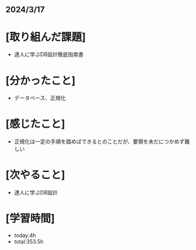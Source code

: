 ## 2024/3/17

# [取り組んだ課題]
- 達人に学ぶDB設計徹底指南書
# [分かったこと]
- データベース、正規化
# [感じたこと]  
- 正規化は一定の手順を踏めばできるとのことだが、要領を未だにつかめず難しい
# [次やること]
- 達人に学ぶDB設計
# [学習時間]
- today:4h 
- total:353.5h
